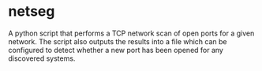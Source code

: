 # netseg
A python script that performs a TCP network scan of open ports for a given network. The script also outputs the results into a file which can be configured to detect whether a new port has been opened for any discovered systems.
